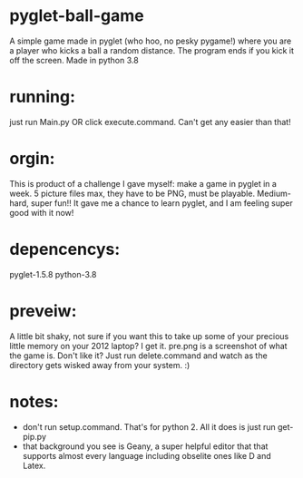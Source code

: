 # pyglet-ball-game
A simple game made in pyglet (who hoo, no pesky pygame!) where you are a player who kicks a ball a random distance. The program ends if you kick it off the screen. Made in python 3.8 

# running:

just run Main.py OR click execute.command. Can't get any easier than that!

# orgin:
This is product of a challenge I gave myself: make a game in pyglet in a week. 5 picture files max, they have to be PNG, must be playable.
Medium-hard, super fun!! It gave me a chance to learn pyglet, and I am feeling super good with it now!

# depencencys:
pyglet-1.5.8
python-3.8

# preveiw:
A little bit shaky, not sure if you want this to take up some of your precious little memory on your 2012 laptop? I get it. pre.png is a screenshot of what the game is.
Don't like it? Just run delete.command and watch as the directory gets wisked away from your system. :)

# notes:
- don't run setup.command. That's for python 2. All it does is just run get-pip.py
- that background you see is Geany, a super helpful editor that that supports almost every language including obselite ones like D and Latex.
